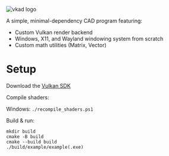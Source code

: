 ![vkad logo](.github/logo.svg)

A simple, minimal-dependency CAD program featuring:

-  Custom Vulkan render backend
-  Windows, X11, and Wayland windowing system from scratch
-  Custom math utilities (Matrix, Vector)

# Setup

Download the [Vulkan SDK](https://vulkan.lunarg.com/)

Compile shaders:

Windows: `./recompile_shaders.ps1`

Build & run:

```
mkdir build
cmake -B build
cmake --build build
./build/example/example(.exe)
```
